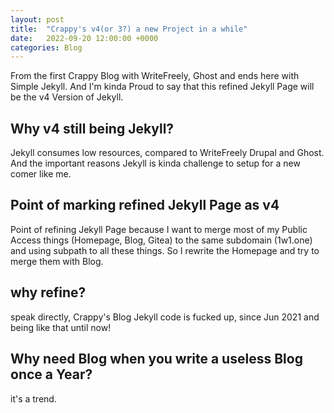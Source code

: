 ```yaml
---
layout: post
title:  "Crappy's v4(or 3?) a new Project in a while"
date:   2022-09-20 12:00:00 +0000
categories: Blog
---
```



From the first Crappy Blog with WriteFreely, Ghost and ends here with Simple Jekyll.
And I'm kinda Proud to say that this refined Jekyll Page will be the v4 Version of Jekyll.

## Why v4 still being Jekyll?
Jekyll consumes low resources, compared to WriteFreely Drupal and Ghost.
And the important reasons Jekyll is kinda challenge to setup for a new comer like me.

## Point of marking refined Jekyll Page as v4
Point of refining Jekyll Page because I want to merge most of my Public Access things (Homepage, Blog, Gitea) to the same subdomain (1w1.one) and using subpath to all these things. So I rewrite the Homepage and try to merge them with Blog.

## why refine?
speak directly, Crappy's Blog Jekyll code is fucked up, since Jun 2021 and being like that until now!

## Why need Blog when you write a useless Blog once a Year?
it's a trend.

